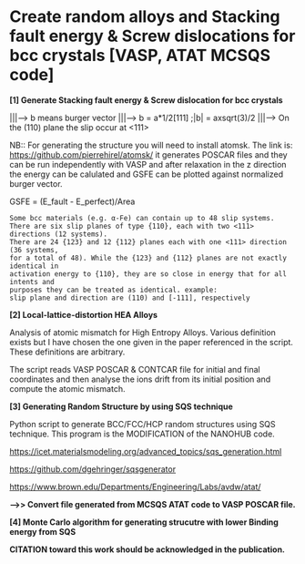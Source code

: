 # Create random alloys and Stacking fault energy & Screw dislocations for bcc crystals [VASP, ATAT MCSQS code]

**[1] Generate Stacking fault energy & Screw dislocation for bcc crystals**

|||--> b means burger vector
|||--> b = a*1/2[111] ;|b| = axsqrt(3)/2
|||--> On the (110) plane the slip occur at <111> 

NB:: For generating the structure you will need to install atomsk. The link is:
https://github.com/pierrehirel/atomsk/ 
it generates POSCAR files and they can be run independently with VASP and after relaxation in the z direction
the energy can be calulated and GSFE can be plotted against normalized burger vector.

GSFE = (E_fault - E_perfect)/Area

```
Some bcc materials (e.g. α-Fe) can contain up to 48 slip systems. 
There are six slip planes of type {110}, each with two <111> directions (12 systems). 
There are 24 {123} and 12 {112} planes each with one <111> direction (36 systems, 
for a total of 48). While the {123} and {112} planes are not exactly identical in 
activation energy to {110}, they are so close in energy that for all intents and 
purposes they can be treated as identical. example: 
slip plane and direction are (110) and [-111], respectively
```

**[2] Local-lattice-distortion HEA Alloys**

Analysis of atomic mismatch for High Entropy Alloys. Various definition exists but I have chosen the one given in the paper referenced in the script. These definitions are arbitrary.

The script reads VASP POSCAR & CONTCAR file for initial and final coordinates and then analyse the ions drift from its initial position and compute the atomic mismatch.

**[3] Generating Random Structure by using SQS technique**

Python script to generate BCC/FCC/HCP random structures using SQS technique. This program is the MODIFICATION of the NANOHUB code.

https://icet.materialsmodeling.org/advanced_topics/sqs_generation.html 

https://github.com/dgehringer/sqsgenerator 

https://www.brown.edu/Departments/Engineering/Labs/avdw/atat/

**-->> Convert file generated from MCSQS ATAT code to VASP POSCAR file.**

**[4] Monte Carlo algorithm for generating strucutre with lower Binding energy from SQS**

**CITATION toward this work should be acknowledged in the publication.**
